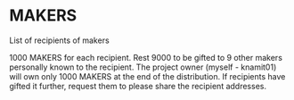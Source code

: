 # MAKERS

List of recipients of makers

1000 MAKERS for each recipient. Rest 9000 to be gifted to 9 other makers personally known to the recipient.
The project owner (myself - knamit01) will own only 1000 MAKERS at the end of the distribution.
If recipients have gifted it further, request them to please share the recipient addresses.
